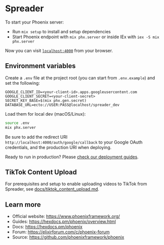 # Spreader

To start your Phoenix server:

  * Run `mix setup` to install and setup dependencies
  * Start Phoenix endpoint with `mix phx.server` or inside IEx with `iex -S mix phx.server`

Now you can visit [`localhost:4000`](http://localhost:4000) from your browser.

## Environment variables

Create a `.env` file at the project root (you can start from `.env.example`) and set the following:

```
GOOGLE_CLIENT_ID=<your-client-id>.apps.googleusercontent.com
GOOGLE_CLIENT_SECRET=<your-client-secret>
SECRET_KEY_BASE=$(mix phx.gen.secret)
DATABASE_URL=ecto://USER:PASS@localhost/spreader_dev
```

Load them for local dev (macOS/Linux):
```bash
source .env
mix phx.server
```

Be sure to add the redirect URI `http://localhost:4000/auth/google/callback` to your Google OAuth credentials, and the production URI when deploying.


Ready to run in production? Please [check our deployment guides](https://hexdocs.pm/phoenix/deployment.html).

## TikTok Content Upload

For prerequisites and setup to enable uploading videos to TikTok from Spreader, see [docs/tiktok_content_upload.md](docs/tiktok_content_upload.md).

## Learn more

  * Official website: https://www.phoenixframework.org/
  * Guides: https://hexdocs.pm/phoenix/overview.html
  * Docs: https://hexdocs.pm/phoenix
  * Forum: https://elixirforum.com/c/phoenix-forum
  * Source: https://github.com/phoenixframework/phoenix
